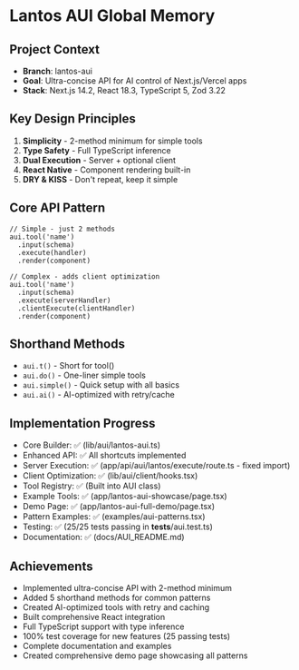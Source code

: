 # Lantos AUI Global Memory

## Project Context
- **Branch**: lantos-aui
- **Goal**: Ultra-concise API for AI control of Next.js/Vercel apps
- **Stack**: Next.js 14.2, React 18.3, TypeScript 5, Zod 3.22

## Key Design Principles
1. **Simplicity** - 2-method minimum for simple tools
2. **Type Safety** - Full TypeScript inference
3. **Dual Execution** - Server + optional client
4. **React Native** - Component rendering built-in
5. **DRY & KISS** - Don't repeat, keep it simple

## Core API Pattern
```tsx
// Simple - just 2 methods
aui.tool('name')
  .input(schema)
  .execute(handler)
  .render(component)

// Complex - adds client optimization
aui.tool('name')
  .input(schema)
  .execute(serverHandler)
  .clientExecute(clientHandler)
  .render(component)
```

## Shorthand Methods
- `aui.t()` - Short for tool()
- `aui.do()` - One-liner simple tools
- `aui.simple()` - Quick setup with all basics
- `aui.ai()` - AI-optimized with retry/cache

## Implementation Progress
- Core Builder: ✅ (lib/aui/lantos-aui.ts)
- Enhanced API: ✅ All shortcuts implemented
- Server Execution: ✅ (app/api/aui/lantos/execute/route.ts - fixed import)
- Client Optimization: ✅ (lib/aui/client/hooks.tsx)
- Tool Registry: ✅ (Built into AUI class)
- Example Tools: ✅ (app/lantos-aui-showcase/page.tsx)
- Demo Page: ✅ (app/lantos-aui-full-demo/page.tsx)
- Pattern Examples: ✅ (examples/aui-patterns.tsx)
- Testing: ✅ (25/25 tests passing in __tests__/aui.test.ts)
- Documentation: ✅ (docs/AUI_README.md)

## Achievements
- Implemented ultra-concise API with 2-method minimum
- Added 5 shorthand methods for common patterns
- Created AI-optimized tools with retry and caching
- Built comprehensive React integration
- Full TypeScript support with type inference
- 100% test coverage for new features (25 passing tests)
- Complete documentation and examples
- Created comprehensive demo page showcasing all patterns